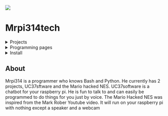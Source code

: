 ![](https://github.com/Mrpi314tech/Mrpi314tech.github.io/blob/main/Mrpi314.gif)
# Mrpi314tech
<details>
<summary>Projects</summary>
<br>

[UC37software](https://github.com/Mrpi314tech/UC37software)

[Mario Hacked NES](https://github.com/Mrpi314tech/Mario_Pipe)

</details>

<details>
<summary>Programming pages</summary>
<br>

[Github](https://github.com/Mrpi314tech)

[Scratch](https://scratch.mit.edu/users/mrpi314/)

</details>

<details>
<summary>Install</summary>
<br>

UC37:

```bash
git clone https://github.com/Mrpi314tech/UC37software && chmod +x ~/UC37software/UC37_install.sh && ~/UC37software/UC37_install.sh
```
Mario Pipe:

```bash
git clone https://github.com/Mrpi314tech/Mario_Pipe && chmod +x ~/Mario_Pipe/install.sh && ~/Mario_Pipe/install.sh
```


</details>

## About

Mrpi314 is a programmer who knows Bash and Python.
He currently has 2 projects, UC37sftware and the Mario hacked NES. UC37software
is a chatbot for your raspberry pi. He is fun to talk to and can easily be
programmed to do things for you just by voice.
The Mario Hacked NES was inspired from the Mark Rober Youtube video. It will
run on your raspberry pi with nothing except a speaker and a webcam

